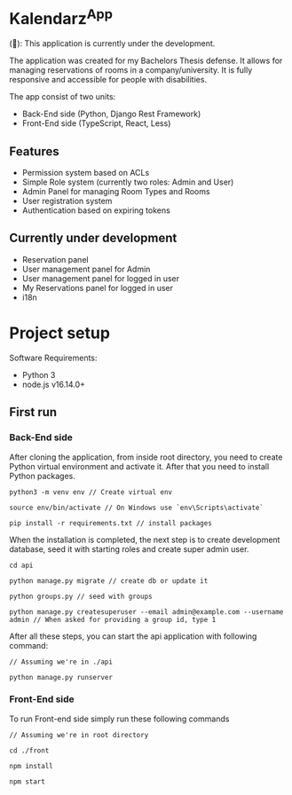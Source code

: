 
# Kalendarz<sup>App</sup>

(&#x1F534;): This application is currently under the development. 

The application was created for my Bachelors Thesis defense. It allows for managing reservations of rooms in a company/university. 
It is fully responsive and accessible for people with disabilities.


The app consist of two units:
- Back-End side (Python, Django Rest Framework)
- Front-End side (TypeScript, React, Less)

## Features
- Permission system based on ACLs
- Simple Role system (currently two roles: Admin and User)
- Admin Panel for managing Room Types and Rooms
- User registration system
- Authentication based on expiring tokens

## Currently under development
- Reservation panel
- User management panel for Admin
- User management panel for logged in user
- My Reservations panel for logged in user
- i18n

# Project setup
Software Requirements:
- Python 3
- node.js v16.14.0+

## First run

### Back-End side
After cloning the application, from inside root directory, you need to create Python virtual environment and activate it. 
After that you need to install Python packages.
```
python3 -m venv env // Create virtual env

source env/bin/activate // On Windows use `env\Scripts\activate`

pip install -r requirements.txt // install packages
```

When the installation is completed, the next step is to create development database, seed it with starting roles and create super admin user.

```
cd api

python manage.py migrate // create db or update it

python groups.py // seed with groups

python manage.py createsuperuser --email admin@example.com --username admin // When asked for providing a group id, type 1
```

After all these steps, you can start the api application with following command: 

```
// Assuming we're in ./api

python manage.py runserver
```

### Front-End side
To run Front-end side simply run these following commands

```
// Assuming we're in root directory

cd ./front

npm install

npm start
```
